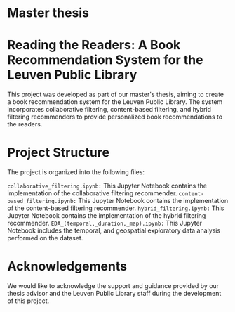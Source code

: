 # Master thesis 
# Reading the Readers: A Book Recommendation System for the Leuven Public Library

This project was developed as part of our master's thesis, aiming to create a book recommendation system for the Leuven Public Library. The system incorporates collaborative filtering, content-based filtering, and hybrid filtering recommenders to provide personalized book recommendations to the readers.

# Project Structure
The project is organized into the following files:

`collaborative_filtering.ipynb:` This Jupyter Notebook contains the implementation of the collaborative filtering recommender.
`content-based_filtering.ipynb:` This Jupyter Notebook contains the implementation of the content-based filtering recommender.
`hybrid_filtering.ipynb:` This Jupyter Notebook contains the implementation of the hybrid filtering recommender.
`EDA_(temporal,_duration,_map).ipynb:` This Jupyter Notebook includes the temporal, and geospatial exploratory data analysis performed on the dataset.

# Acknowledgements
We would like to acknowledge the support and guidance provided by our thesis advisor and the Leuven Public Library staff during the development of this project.

 
